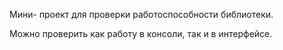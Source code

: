 Мини- проект для проверки работоспособности библиотеки.

Можно проверить как работу в консоли, так и в интерфейсе.
